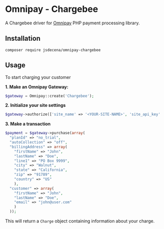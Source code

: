 # Omnipay - Chargebee

A Chargebee driver for [Omnipay](https://omnipay.thephpleague.com/) PHP payment processing library.

## Installation

```
composer require jsdecena/omnipay-chargebee
```

## Usage

To start charging your customer

**1. Make an Omnipay Gateway:**

```php
$gateway = Omnipay::create('Chargebee');
```

**2. Initialize your site settings**
```php
$gateway->authorize(['site_name' => '<YOUR-SITE-NAME>', 'site_api_key' => '<YOUR-API-KEY>']);
```

**3. Make a transaction**
```php
$payment = $gateway->purchase(array(
  "planId" => "no_trial",
  "autoCollection" => "off",
  "billingAddress" => array(
    "firstName" => "John",
    "lastName" => "Doe",
    "line1" => "PO Box 9999",
    "city" => "Walnut",
    "state" => "California",
    "zip" => "91789",
    "country" => "US"
    ),
  "customer" => array(
    "firstName" => "John",
    "lastName" => "Doe",
    "email" => "john@user.com"
    )
  ));
```
This will return a `Charge` object containing information about your charge.
